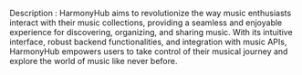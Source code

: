 Description : HarmonyHub aims to revolutionize the way music enthusiasts interact with their music collections, providing a seamless and enjoyable experience for discovering, organizing, and sharing music. With its intuitive interface, robust backend functionalities, and integration with music APIs, HarmonyHub empowers users to take control of their musical journey and explore the world of music like never before.